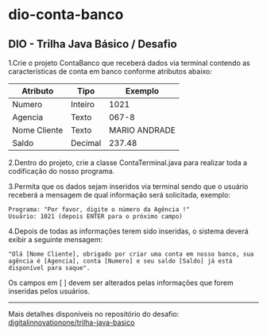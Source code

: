 # dio-conta-banco

## DIO - Trilha Java Básico / Desafio
1.Crie o projeto ContaBanco que receberá dados via terminal contendo as características de conta em banco conforme atributos abaixo:

| Atributo	|Tipo	|Exemplo
| --------- | ---------| ------- 
| Numero	|Inteiro|	1021
| Agencia	|Texto	|067-8
|Nome Cliente	|Texto|	MARIO ANDRADE
|Saldo	|Decimal	|237.48

2.Dentro do projeto, crie a classe ContaTerminal.java para realizar toda a codificação do nosso programa.

3.Permita que os dados sejam inseridos via terminal sendo que o usuário receberá a mensagem de qual informação será solicitada, exemplo:

```
Programa: "Por favor, digite o número da Agência !"
Usuário: 1021 (depois ENTER para o próximo campo)
```

4.Depois de todas as informações terem sido inseridas, o sistema deverá exibir a seguinte mensagem:

```
"Olá [Nome Cliente], obrigado por criar uma conta em nosso banco, sua agência é [Agencia], conta [Numero] e seu saldo [Saldo] já está disponível para saque".
```

Os campos em [ ] devem ser alterados pelas informações que forem inseridas pelos usuários.

------------------
Mais detalhes disponíveis no repositório do desafio: [digitalinnovationone/trilha-java-basico](https://github.com/digitalinnovationone/trilha-java-basico/tree/main/desafios/sintaxe)